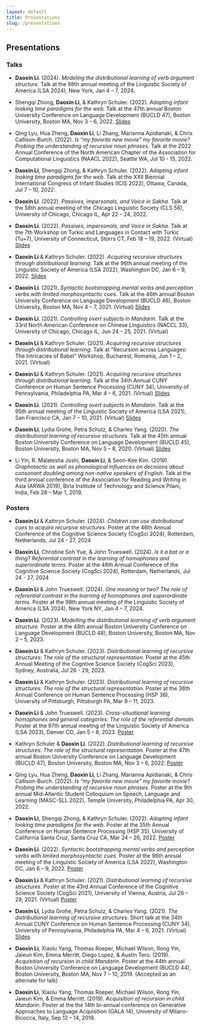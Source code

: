 ```yaml
---
layout: default
title: Presentations
slug: /presentations
---
```


## Presentations

### Talks

* **Daoxin Li**. (2024). *Modeling the distributional learning of verb argument structure*. Talk at the 98th annual meeting of the Linguistic Society of America (LSA 2024), New York, Jan 4 – 7, 2024.

* Shengqi Zhong, **Daoxin Li**, & Kathryn Schuler. (2022). *Adapting infant looking time paradigms for the web.* Talk at the 47th annual Boston University Conference on Language Development (BUCLD 47), Boston University, Boston MA, Nov 3 – 6, 2022. [Slides](assets/BUCLD47-152.pdf)

* Qing Lyu, Hua Zheng, **Daoxin Li**, Li Zhang, Marianna Apidianaki, & Chris Callison-Burch. (2022). *Is “my favorite new movie” my favorite movie? Probing the understanding of recursive noun phrases.* Talk at the 2022 Annual Conference of the North American Chapter of the Association for Computational Linguistics (NAACL 2022), Seattle WA, Jul 10 - 15, 2022.

* **Daoxin Li**, Shengqi Zhong, & Kathryn Schuler. (2022). *Adapting infant looking time paradigms for the web*. Talk at the XXII Biennial International Congress of Infant Studies (ICIS 2022), Ottawa, Canada, Jul 7 – 10, 2022.

* **Daoxin Li**. (2022). *Passives, impersonals, and Voice in Sakha*. Talk at the 58th annual meeting of the Chicago Linguistic Society (CLS 58), University of Chicago, Chicago IL, Apr 22 – 24, 2022.

* **Daoxin Li**. (2022). *Passives, impersonals, and Voice in Sakha.* Talk at the 7th Workshop on Turkic and Languages in Contact with Turkic (Tu+7), University of Connecticut, Storrs CT, Feb 18 – 19, 2022. (Virtual) [Slides](assets/Tu+7_talk.pdf)

* **Daoxin Li** & Kathryn Schuler. (2022). *Acquiring recursive structures through distributional learning*. Talk at the 96th annual meeting of the Linguistic Society of America (LSA 2022), Washington DC, Jan 6 – 9, 2022. [Slides](assets/LSA96_talk.pdf)

* **Daoxin Li**. (2021). *Syntactic bootstrapping mental verbs and perception verbs with limited morphosyntactic cues*. Talk at the 46th annual Boston University Conference on Language Development (BUCLD 46), Boston University, Boston MA, Nov 4 – 7, 2021. (Virtual) [Slides](assets/bucld46_237.pdf)

* **Daoxin Li**. (2021). *Controlling overt subjects in Mandarin*. Talk at the 33rd North American Conference on Chinese Linguistics (NACCL 33), University of Chicago, Chicago IL, Jun 24 – 25, 2021. (Virtual)

* **Daoxin Li** & Kathryn Schuler. (2021). *Acquiring recursive structures through distributional learning*. Talk at "Recursion across Languages: The Intricacies of Babel" Workshop, Bucharest, Romania, Jun 1 – 2, 2021. (Virtual)

* **Daoxin Li** & Kathryn Schuler. (2021). *Acquiring recursive structures through distributional learning*. Talk at the 34th Annual CUNY Conference on Human Sentence Processing (CUNY 34), University of Pennsylvania, Philadelphia PA, Mar 4 – 6, 2021. (Virtual) [Slides](assets/cuny34_250.pdf)

* **Daoxin Li**. (2021). *Controlling overt subjects in Mandarin*. Talk at the 95th annual meeting of the Linguistic Society of America (LSA 2021), San Francisco CA, Jan 7 – 10, 2021. (Virtual) [Slides](assets/lsa95_control.pdf)

* **Daoxin Li**, Lydia Grohe, Petra Schulz, & Charles Yang. (2020). *The distributional learning of recursive structures*. Talk at the 45th annual Boston University Conference on Language Development (BUCLD 45), Boston University, Boston MA, Nov 5 – 8, 2020. (Virtual) [Slides](assets/bucld45_156.pdf)

* Li Yin, R. Malatesha Joshi, **Daoxin Li**, & Seon-Kee Kim. (2019). *Graphotactic as well as phonological influences on decisions about consonant doubling among non-native speakers of English*. Talk at the third annual conference of the Association for Reading and Writing in Asia (ARWA 2019), Birla Institute of Technology and Science Pilani, India, Feb 28 – Mar 1, 2019.

### Posters

* **Daoxin Li** & Kathryn Schuler. (2024). *Children can use distributional cues to acquire recursive structures.* Poster at the 46th Annual Conference of the Cognitive Science Society (CogSci 2024), Rotterdam, Netherlands, Jul 24 - 27, 2024

* **Daoxin Li**, Christine Soh Yue, & John Trueswell. (2024). *Is it a bat or a thing? Referential contrast in the learning of homophones and superordinate terms.* Poster at the 46th Annual Conference of the Cognitive Science Society (CogSci 2024), Rotterdam, Netherlands, Jul 24 - 27, 2024

* **Daoxin Li** & John Trueswell. (2024). *One meaning or two? The role of referential contrast in the learning of homophones and superordinate terms.* Poster at the 98th annual meeting of the Linguistic Society of America (LSA 2024), New York NY, Jan 4 – 7, 2024.

* **Daoxin Li**. (2023). *Modelling the distributional learning of verb argument structure.* Poster at the 48th annual Boston University Conference on Language Development (BUCLD 48), Boston University, Boston MA, Nov 2 – 5, 2023. 

* **Daoxin Li** & Kathryn Schuler. (2023). *Distributional learning of recursive structures: The role of the structural representation.* Poster at the 45th Annual Meeting of the Cogntive Science Society (CogSci 2023), Sydney, Australia, Jul 26 - 29, 2023.

* **Daoxin Li** & Kathryn Schuler. (2023). *Distributional learning of recursive structures: The role of the structural representation.* Poster at the 36th Annual Conference on Human Sentence Processing (HSP 36), University of Pittsburgh, Pittsburgh PA, Mar 9 – 11, 2023.

* **Daoxin Li** & John Trueswell. (2023). *Cross-situational learning homophones and general categories: The role of the referential domain.* Poster at the 97th annual meeting of the Linguistic Society of America (LSA 2023), Denver CO, Jan 5 – 8, 2023. [Poster](assets/LSA97_poster.pdf)

* Kathryn Schuler & **Daoxin Li**. (2022). *Distributional learning of recursive structures: The role of the structural representation.* Poster at the 47th annual Boston University Conference on Language Development (BUCLD 47), Boston University, Boston MA, Nov 3 – 6, 2022. [Poster](assets/BUCLD47_389.pdf)

* Qing Lyu, Hua Zheng, **Daoxin Li**, Li Zhang, Marianna Apidianaki, & Chris Callison-Burch. (2022). *Is “my favorite new movie” my favorite movie? Probing the understanding of recursive noun phrases.* Poster at the 9th annual Mid-Atlantic Student Colloquium on Speech, Language and Learning (MASC-SLL 2022), Temple University, Philadelphia PA, Apr 30, 2022.

* **Daoxin Li**, Shengqi Zhong, & Kathryn Schuler. (2022). *Adapting infant looking time paradigms for the web*. Poster at the 35th Annual Conference on Human Sentence Processing (HSP 35), University of California Santa Cruz, Santa Cruz CA, Mar 24 – 26, 2022. [Poster](assets/hsp35_poster.pdf)

* **Daoxin Li**. (2022). *Syntactic bootstrapping mental verbs and perception verbs with limited morphosyntactic cues*. Poster at the 96th annual meeting of the Linguistic Society of America (LSA 2022), Washington DC, Jan 6 – 9, 2022. [Poster](assets/LSA96_poster.pdf)

* **Daoxin Li** & Kathryn Schuler. (2021). *Distributional learning of recursive structures*. Poster at the 43rd Annual Conference of the Cognitive Science Society (CogSci 2021), University of Vienna, Austria, Jul 26 – 29, 2021. (Virtual) [Poster](assets/cogsci21_1545.pdf)

* **Daoxin Li**, Lydia Grohe, Petra Schulz, & Charles Yang. (2021). *The distributional learning of recursive structures*. Short talk at the 34th Annual CUNY Conference on Human Sentence Processing (CUNY 34), University of Pennsylvania, Philadelphia PA, Mar 4 – 6, 2021. (Virtual) [Slides](assets/cuny34_259.pdf)

* **Daoxin Li**, Xiaolu Yang, Thomas Roeper, Michael Wilson, Rong Yin, Jaieun Kim, Emma Merritt, Diego Lopez, & Austin Tero. (2019). *Acquisition of recursion in child Mandarin*. Poster at the 44th annual Boston University Conference on Language Development (BUCLD 44), Boston University, Boston MA, Nov 7 – 10, 2019. (Accepted as an alternate for talk)

* **Daoxin Li**, Xiaolu Yang, Thomas Roeper, Michael Wilson, Rong Yin, Jaieun Kim, & Emma Merritt. (2019). *Acquisition of recursion in child Mandarin*. Poster at the the 14th bi-annual conference on Generative Approaches to Language Acquisition (GALA 14), University of Milano-Bicocca, Italy, Sep 12 – 14, 2019.

<br />
<br />
